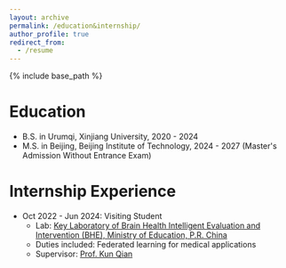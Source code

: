 ```yaml
---
layout: archive
permalink: /education&internship/
author_profile: true
redirect_from:
  - /resume
---
```


{% include base_path %}

Education
======
* B.S. in Urumqi, Xinjiang University, 2020 - 2024 
* M.S. in Beijing, Beijing Institute of Technology, 2024 - 2027 (Master's Admission Without Entrance Exam)


Internship Experience
======
* Oct 2022 - Jun 2024: Visiting Student
  * Lab: [Key Laboratory of Brain Health Intelligent Evaluation and Intervention (BHE), Ministry of Education, P.R. China](https://bhe-lab.org/)
  * Duties included: Federated learning for medical applications
  * Supervisor: [Prof. Kun Qian](https://eecsqian.com/) 



